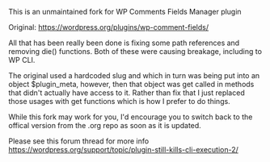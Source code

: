This is an unmaintained fork for WP Comments Fields Manager plugin

Original: https://wordpress.org/plugins/wp-comment-fields/

All that has been really been done is fixing some path references and removing die() functions.
Both of these were causing breakage, including to WP CLI.

The original used a hardcoded slug and which in turn was being put into an object $plugin_meta,
however, then that object was get called in methods that didn't actually have access to it.
Rather than fix that I just replaced those usages with get functions which is how I prefer
to do things.

While this fork may work for you, I'd encourage you to switch back to the offical
version from the .org repo as soon as it is updated.

Please see this forum thread for more info
https://wordpress.org/support/topic/plugin-still-kills-cli-execution-2/
